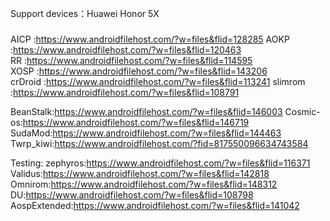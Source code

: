 Support devices：Huawei Honor 5X
###
 AICP    :https://www.androidfilehost.com/?w=files&flid=128285
 AOKP    :https://www.androidfilehost.com/?w=files&flid=120463    
 RR      :https://www.androidfilehost.com/?w=files&flid=114595   
 XOSP    :https://www.androidfilehost.com/?w=files&flid=143206   
 crDroid :https://www.androidfilehost.com/?w=files&flid=113241 
 slimrom :https://www.androidfilehost.com/?w=files&flid=108791

 BeanStalk:https://www.androidfilehost.com/?w=files&flid=146003
 Cosmic-os:https://www.androidfilehost.com/?w=files&flid=146719
 SudaMod:https://www.androidfilehost.com/?w=files&flid=144463
 Twrp_kiwi:https://www.androidfilehost.com/?fid=817550096634743584

Testing:
zephyros:https://www.androidfilehost.com/?w=files&flid=116371
Validus:https://www.androidfilehost.com/?w=files&flid=142818
Omnirom:https://www.androidfilehost.com/?w=files&flid=148312
DU:https://www.androidfilehost.com/?w=files&flid=108798
AospExtended:https://www.androidfilehost.com/?w=files&flid=141042



